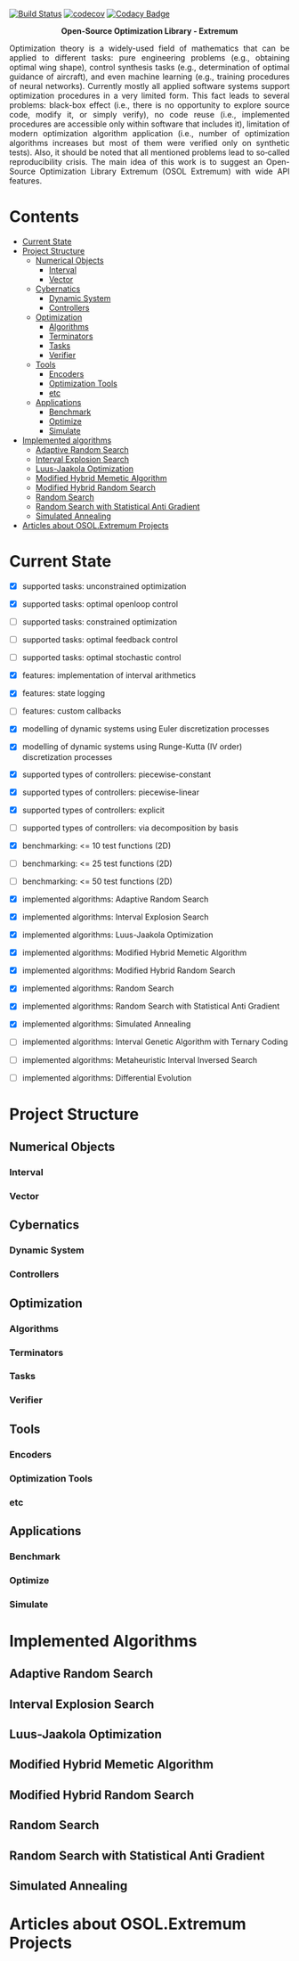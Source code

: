 [![Build Status](https://travis-ci.org/wol4aravio/OSOL.Extremum.svg?branch=master)](https://travis-ci.org/wol4aravio/OSOL.Extremum.svg?branch=master)
[![codecov](https://codecov.io/gh/wol4aravio/OSOL.Extremum/branch/master/graph/badge.svg)](https://codecov.io/gh/wol4aravio/OSOL.Extremum)
[![Codacy Badge](https://api.codacy.com/project/badge/Grade/6d29733e0b2d4faea9b99306ecff0f91)](https://www.codacy.com/app/wol4aravio/OSOL.Extremum?utm_source=github.com&amp;utm_medium=referral&amp;utm_content=wol4aravio/OSOL.Extremum&amp;utm_campaign=Badge_Grade)

<p align="center">
<b> Open-Source Optimization Library - Extremum </b>
</p>

<p align="justify">
Optimization theory is a widely-used field of mathematics that can be applied to different tasks: pure engineering problems (e.g., obtaining optimal wing shape), control synthesis tasks (e.g., determination of optimal guidance of aircraft), and even machine learning (e.g., training procedures of neural networks). Currently mostly all applied software systems support optimization procedures in a very limited form. This fact leads to several problems: black-box effect (i.e., there is no opportunity to explore source code, modify it, or simply verify), no code reuse (i.e., implemented procedures are accessible only within software that includes it), limitation of modern optimization algorithm application (i.e., number of optimization algorithms increases but most of them were verified only on synthetic tests). Also, it should be noted that all mentioned problems lead to so‑called reproducibility crisis. The main idea of this work is to suggest an Open-Source Optimization Library Extremum (OSOL Extremum) with wide API features.
</p>

# Contents
* [Current State](#current-state)
* [Project Structure](#project-structure)
	* [Numerical Objects](#numerical-objects)
		* [Interval](#interval)
		* [Vector](#vector)
	* [Cybernatics](#cybernatics)
		* [Dynamic System](#dynamic-system)
		* [Controllers](#controllers)
	* [Optimization](#optimization)
		* [Algorithms](#algorithms)
		* [Terminators](#terminators)
		* [Tasks](#tasks)
		* [Verifier](#verifier)
	* [Tools](#algorithms)
		* [Encoders](#encoders)
		* [Optimization Tools](#optimization-tools)
		* [etc](#etc)
	* [Applications](#applications)
		* [Benchmark](#benchmark)
		* [Optimize](#optimize)
		* [Simulate](#simulate)
* [Implemented algorithms](#implemented-algorithms)
	* [Adaptive Random Search](#adaptive-random-search)
	* [Interval Explosion Search](#interval-explosion-search)
	* [Luus-Jaakola Optimization](#luus-jaakola-optimization)
	* [Modified Hybrid Memetic Algorithm](#modified-hybrid-memetic-algorithm)
	* [Modified Hybrid Random Search](#modified-hybrid-random-search)
	* [Random Search](#random-search)
	* [Random Search with Statistical Anti Gradient](#random-search-with-statistical-anti-gradient)
	* [Simulated Annealing](#simulated-annealing)
* [Articles about OSOL.Extremum Projects](#articles-about-osolextremum-projects)

# Current State

- [x] supported tasks: unconstrained optimization
- [x] supported tasks: optimal openloop control
- [ ] supported tasks: constrained optimization
- [ ] supported tasks: optimal feedback control
- [ ] supported tasks: optimal stochastic control

- [x] features: implementation of interval arithmetics
- [x] features: state logging
- [ ] features: custom callbacks

- [x] modelling of dynamic systems using Euler discretization processes
- [x] modelling of dynamic systems using Runge-Kutta (IV order) discretization processes

- [x] supported types of controllers: piecewise-constant
- [x] supported types of controllers: piecewise-linear
- [x] supported types of controllers: explicit
- [ ] supported types of controllers: via decomposition by basis

- [x] benchmarking: <= 10 test functions (2D)
- [ ] benchmarking: <= 25 test functions (2D)
- [ ] benchmarking: <= 50 test functions (2D)

- [x] implemented algorithms: Adaptive Random Search
- [x] implemented algorithms: Interval Explosion Search
- [x] implemented algorithms: Luus-Jaakola Optimization
- [x] implemented algorithms: Modified Hybrid Memetic Algorithm
- [x] implemented algorithms: Modified Hybrid Random Search
- [x] implemented algorithms: Random Search
- [x] implemented algorithms: Random Search with Statistical Anti Gradient
- [x] implemented algorithms: Simulated Annealing
- [ ] implemented algorithms: Interval Genetic Algorithm with Ternary Coding
- [ ] implemented algorithms: Metaheuristic Interval Inversed Search
- [ ] implemented algorithms: Differential Evolution


# Project Structure

##  Numerical Objects

### Interval

### Vector

## Cybernatics

### Dynamic System

### Controllers

## Optimization

### Algorithms

### Terminators

### Tasks

### Verifier

## Tools

### Encoders

### Optimization Tools

### etc

## Applications

### Benchmark

### Optimize

### Simulate

# Implemented Algorithms

## Adaptive Random Search

## Interval Explosion Search

## Luus-Jaakola Optimization

## Modified Hybrid Memetic Algorithm

## Modified Hybrid Random Search

## Random Search

## Random Search with Statistical Anti Gradient

## Simulated Annealing

# Articles about OSOL.Extremum Projects
